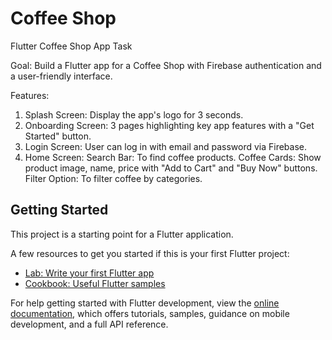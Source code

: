 # Coffee Shop

Flutter Coffee Shop App Task

Goal: Build a Flutter app for a Coffee Shop with Firebase authentication and a user-friendly interface.

Features:

1. Splash Screen: Display the app's logo for 3 seconds.
2. Onboarding Screen: 3 pages highlighting key app features with a "Get Started" button.
3. Login Screen: User can log in with email and password via Firebase.
4. Home Screen:
    Search Bar: To find coffee products.
    Coffee Cards: Show product image, name, price with "Add to Cart" and "Buy Now" buttons.
    Filter Option: To filter coffee by categories.

## Getting Started

This project is a starting point for a Flutter application.

A few resources to get you started if this is your first Flutter project:

- [Lab: Write your first Flutter app](https://docs.flutter.dev/get-started/codelab)
- [Cookbook: Useful Flutter samples](https://docs.flutter.dev/cookbook)

For help getting started with Flutter development, view the
[online documentation](https://docs.flutter.dev/), which offers tutorials,
samples, guidance on mobile development, and a full API reference.
